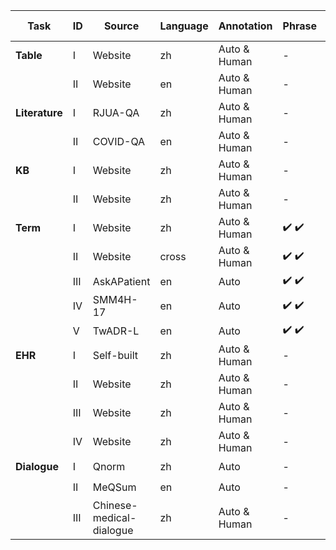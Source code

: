 | **Task**   | ID   | **Source**                 | **Language** | **Annotation**     | **Phrase** | **Sen.** | **SQL** | **Para.** | **Doc.** | **# Examples(train/dev/test)** | **# Avg Len (query/target)** |
|------------|------|----------------------------|--------------|--------------------|------------|----------|---------|-----------|----------|---------------------------------|--------------------------------|
| **Table**  | I    | Website                    | zh           | Auto & Human        | -          | ✔️        | -       | -         | ✔️        | 1,776/592/592                   | 105.80/2811.27                |
|            | II   | Website                    | en           | Auto & Human        | -          | ✔️        | -       | -         | ✔️        | 806/269/269                     | 60.08/561.42                  |
| **Literature** | I    | RJUA-QA                   | zh           | Auto & Human        | -          | ✔️        | -       | ✔️        | -        | 360/120/120                     | 204.11/264.25                 |
|            | II   | COVID-QA                   | en           | Auto & Human        | -          | ✔️        | -       | -         | ✔️        | 979/327/326                     | 12.77/6065.79                 |
| **KB**     | I    | Website                    | zh           | Auto & Human        | -          | ✔️        | -       | ✔️        | -        | 985/330/328                     | 188.76/192.09                 |
|            | II   | Website                    | zh           | Auto & Human        | -          | ✔️        | -       | -         | ✔️        | 1967/657/656                    | 158.36/1823.71                |
| **Term**   | I    | Website                    | zh           | Auto & Human        | ✔️ ✔️       | -        | -       | -         | -        | 3,015/1,005/1,005               | 15.26/13.44                   |
|            | II   | Website                    | cross        | Auto & Human        | ✔️ ✔️       | -        | -       | -         | -        | 24,786/8,262/8,262              | 6.38/12.91                    |
|            | III  | AskAPatient                | en           | Auto                | ✔️ ✔️       | -        | -       | -         | -        | 5,051/2,748/4,137               | 4.36/4.03                     |
|            | IV   | SMM4H-17                   | en           | Auto                | ✔️ ✔️       | -        | -       | -         | -        | 2,124/709/1,194                 | 4.20/5.45                     |
|            | V    | TwADR-L                    | en           | Auto                | ✔️ ✔️       | -        | -       | -         | -        | 3,204/656/988                   | 4.32/4.51                     |
| **EHR**    | I    | Self-built                 | zh           | Auto & Human        | -          | ✔️        | ✔️       | -         | -        | 2,097/718/721                   | 45.98/69.27                   |
|            | II   | Website                    | zh           | Auto & Human        | -          | ✔️        | -       | ✔️        | -        | 1,709/570/570                   | 48.17/191.72                  |
|            | III  | Website                    | zh           | Auto & Human        | -          | -        | ✔️       | ✔️        | -        | 1,692/564/564                   | 71.37/191.72                  |
|            | IV   | Website                    | zh           | Auto & Human        | -          | ✔️        | -       | -         | ✔️        | 1,229/410/410                   | 72.62/976.30                  |
| **Dialogue** | I    | Qnorm                      | zh           | Auto                | -          | ✔️ ✔️       | -       | -         | -        | 959/320/320                     | 93.63/100.18                  |
|            | II   | MeQSum                     | en           | Auto                | -          | ✔️        | -       | ✔️        | -        | 600/200/200                     | 13.69/81.41                   |
|            | III  | Chinese-medical-dialogue   | zh           | Auto & Human        | -          | ✔️ ✔️       | -       | -         | -        | 1,800/600/600                   | 87.46/85.31                   |


